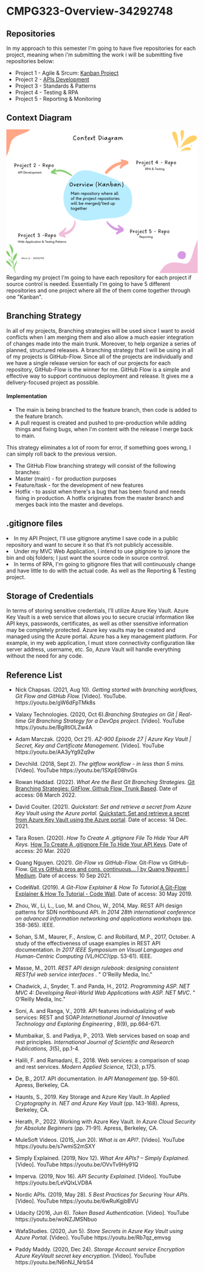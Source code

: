 # CMPG323-Overview-34292748

## Repositories
In my approach to this semester I'm going to have five repositories for each project, meaning when i'm submitting the work i will be submitting five repositories below:
 <ul>
<li>Project 1 - Agile & Srcum: <a href= "https://github.com/users/givenmnisi6/projects/1"> Kanban Project </a></li>
<li>Project 2 - <a href= "https://github.com/givenmnisi6/CMPG323-Project-2-34292748"> APIs Development</a></li>
<li>Project 3 - Standards & Patterns</li>
<li>Project 4 - Testing & RPA</li>
<li>Project 5 - Reporting & Monitoring</li>
</ul>


## Context Diagram
<img src="/Images/Context diagram.png" alt="Context Diagram">
Regarding my project I'm going to have each repository for each project if source control is needed. Essentially I'm going to have 5 different repositories and one project where all the of them come together through one "Kanban".

## Branching Strategy

In all of my projects, Branching strategies will be used since I want to avoid conflicts when I am merging them and also allow a much easier integration of changes made into the main trunk. Moreover, to help organize a series of planned, structured releases. A branching strategy that I will be using in all of my projects is GitHub-Flow. Since all of the projects are individually and we have a single release version for each of our projects for each repository, GitHub-Flow is the winner for me. GitHub Flow is a simple and effective way to support continuous deployment and release. It gives me a delivery-focused project as possible.
#### Implementation
<ul>
<li>The main is being branched to the feature branch, then code is added to the feature branch.</li>
<li>A pull request is created and pushed to pre-production while adding things and fixing bugs, when I'm content with the release I merge back to main.</li>
</ul>
This strategy eliminates a lot of room for error, if something goes wrong, I can simply roll back to the previous version.
<ul>
<li>The GitHub Flow branching strategy will consist of the following branches:  </li>
<li>Master (main) - for production purposes </li>
<li>Feature/task - for the development of new features </li>
<li>Hotfix - to assist when there's a bug that has been found and needs fixing in production. A hotfix originates from the master branch and merges back into the master and develops. </li>
</ul>

## .gitignore files
<li>In my API Project, I'll use gitignore anytime I save code in a public repository and want to secure it so that it’s not publicly accessible.</li>
<li>Under my MVC Web Application, I intend to use gitignore to ignore the bin and obj folders; I just want the source code in source control. </li>
<li>In terms of RPA, I'm going to gitignore files that will continuously change and have little to do with the actual code. As well as the Reporting & Testing project. </li>
</ul>

## Storage of Credentials
In terms of storing sensitive credentials, I’ll utilize  Azure Key Vault. Azure Key Vault is a web service that allows you to secure crucial information like API keys, passwords, certificates, as well as other ssensitive information may be completely protected. Azure key vaults may be created and managed using the Azure portal. Azure has a key management platform. For example, in my web application, I must store connectivity configuration like server address, username, etc. So, Azure Vault will handle everything without the need for any code.
## Reference List
<ul>
<li><p>Nick Chapsas. (2021, Aug 10).<i> Getting started with branching workflows, Git Flow and GitHub Flow.</i> [Video]. YouTube. https://youtu.be/gW6dFpTMk8s <br></li>
<li><p>Valaxy Technologies. (2020, Oct 6).<i>Branching Strategies on Git | Real-time Git Branching Strategy for a DevOps project</i>. [Video]. YouTube https://youtu.be/Bg8tiOLZw4A <br></li>
<li><p>Adam Marczak. (2020, Oct 21).<i> AZ-900 Episode 27 | Azure Key Vault | Secret, Key and Certificate Management.</i> [Video]. YouTube https://youtu.be/AA3yYg9Zq9w <br></li>
<li><p>Devchild. (2018, Sept 2).<i> The gitflow workflow - in less than 5 mins.</i> [Video]. YouTube https://youtu.be/1SXpE08hvGs <br></li>
<li><p>Rowan Haddad. (2022).<i> What Are the Best Git Branching Strategies.</i> <a href="https://www.flagship.io/git-branching-strategies/">Git Branching Strategies: GitFlow, Github Flow, Trunk Based</a>. Date of access: 08 March 2022.<br></li>
<li><p>David Coulter. (2021).<i> Quickstart: Set and retrieve a secret from Azure Key Vault using the Azure portal. </i><a href="https://docs.microsoft.com/en-us/azure/key-vault/secrets/quick-create-portal">Quickstart: Set and retrieve a secret from Azure Key Vault using the Azure portal</a>. Date of access: 14 Dec. 2021.<br></li>
<li><p>Tara Rosen. (2020).<i> How To Create A .gitignore File To Hide Your API Keys. </i><a href="https://medium.com/@t.rosen2101/how-to-create-a-gitignore-file-to-hide-your-api-keys-95b3e6692e41">How To Create A .gitignore File To Hide Your API Keys</a>. Date of access: 20 Mar. 2020
<li><p>Quang Nguyen. (2021). <i>Git-Flow vs GitHub-Flow.</i> Git-Flow vs GitHub-Flow. <a href="https://quangnguyennd.medium.com/git-flow-vs-github-flow-620c922b2cbd">Git vs GitHub pros and cons. continuous… | by Quang Nguyen | Medium</a>. Date of access: 10 Sep 2021.<br></li> 
<li><p>CodeWall. (2019). <i>A Git-Flow Explainer & How To Tutorial.</i><a href="https://www.codewall.co.uk/a-git-flow-explainer-how-to-tutorial/">A Git-Flow Explainer & How To Tutorial - Code Wall</a>. Date of access: 30 May 2019.<br></li> 
<li><p>Zhou, W., Li, L., Luo, M. and Chou, W., 2014, May. REST API design patterns for SDN northbound API. <i> In 2014 28th international conference on advanced information networking and applications workshops </i> (pp. 358-365). IEEE.<br></li> 
<li><p>Sohan, S.M., Maurer, F., Anslow, C. and Robillard, M.P., 2017, October. A study of the effectiveness of usage examples in REST API documentation.<i> In 2017 IEEE Symposium on Visual Languages and Human-Centric Computing (VL/HCC)</i>(pp. 53-61). IEEE.<br></li> 
<li><p>Masse, M., 2011.<i> REST API design rulebook: designing consistent RESTful web service interfaces </i>. " O'Reilly Media, Inc."<br></li> 
<li><p>Chadwick, J., Snyder, T. and Panda, H., 2012. <i>Programming ASP. NET MVC 4: Developing Real-World Web Applications with ASP. NET MVC</i>. " O'Reilly Media, Inc."<br></li> 
<li><p>Soni, A. and Ranga, V., 2019. API features individualizing of web services: REST and SOAP.<i>International Journal of Innovative Technology and Exploring Engineering </i>, 8(9), pp.664-671.<br></li> 
<li><p>Mumbaikar, S. and Padiya, P., 2013. Web services based on soap and rest principles.<i> International Journal of Scientific and Research Publications, 3</i>(5), pp.1-4.<br></li> 
<li><p>Halili, F. and Ramadani, E., 2018. Web services: a comparison of soap and rest services. <i>Modern Applied Science, 12</i>(3), p.175.<br></li> 
<li><p>De, B., 2017. API documentation. <i>In API Management </i>(pp. 59-80). Apress, Berkeley, CA.<br></li> 
<li><p>Haunts, S., 2019. Key Storage and Azure Key Vault.<i> In Applied Cryptography in. NET and Azure Key Vault </i>(pp. 143-168). Apress, Berkeley, CA.<br></li> 
<li><p>Herath, P., 2022. Working with Azure Key Vault. <i>In Azure Cloud Security for Absolute Beginners</i> (pp. 71-91). Apress, Berkeley, CA.<br></li> 
<li><p>MuleSoft Videos. (2015, Jun 20). <i> What is an API?</i>. [Video]. YouTube https://youtu.be/s7wmiS2mSXY <br></li>
<li><p>Simply Explained. (2019, Nov 12).<i> What Are APIs? – Simply Explained</i>. [Video]. YouTube https://youtu.be/OVvTv9Hy91Q <br></li>
<li><p>Imperva. (2019, Nov 16).<i> API Security Explained</i>. [Video]. YouTube https://youtu.be/LeVQlxLVD8A<br></li>
<li><p>Nordic APIs. (2019, May 28).<i> 5 Best Practices for Securing Your APIs</i>. [Video]. YouTube https://youtu.be/6wRuKgjbBVU<br></li>
<li><p>Udacity (2016, Jun 6).<i> Token Based Authentication</i>. [Video]. YouTube https://youtu.be/woNZJMSNbuo <br></li>
<li><p>WafaStudies. (2020, Jun 5).<i> Store Secrets in Azure Key Vault using Azure Portal</i>. [Video]. YouTube https://youtu.be/Rb7qz_emvsg<br></li>
<li><p>Paddy Maddy. (2020, Dec 24).<i> Storage Account service Encryption Azure KeyVault secret key encryption</i>. [Video]. YouTube https://youtu.be/N6nNJ_NrbS4<br></li>

</ul>
